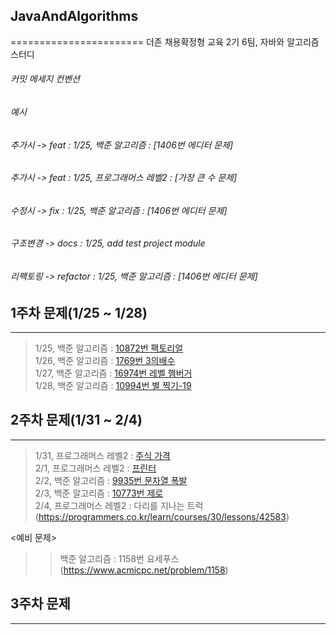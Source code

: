 ## JavaAndAlgorithms 
=======================
더존 채용확정형 교육 2기 6팀, 자바와 알고리즘 스터디 </br>

###### 커밋 메세지 컨벤션</br>
###### 예시
###### 추가시 -> feat : 1/25, 백준 알고리즘 : [1406번 에디터 문제] 
###### 추가시 -> feat : 1/25, 프로그래머스 레벨2 : [가장 큰 수 문제] 
###### 수정시 -> fix : 1/25, 백준 알고리즘 : [1406번 에디터 문제] 
###### 구조변경 -> docs : 1/25, add test project module  
###### 리팩토링 -> refactor : 1/25, 백준 알고리즘 : [1406번 에디터 문제] 

## 1주차 문제(1/25 ~ 1/28)
------------------------
>1/25, 백준 알고리즘 : [10872번 팩토리얼](https://www.acmicpc.net/problem/10872) </br>
>1/26, 백준 알고리즘 : [1769번 3의배수](https://www.acmicpc.net/problem/1769) </br>
>1/27, 백준 알고리즘 : [16974번 레벨 햄버거](https://www.acmicpc.net/problem/16974) </br>
>1/28, 백준 알고리즘 : [10994번 별 찍기-19](https://www.acmicpc.net/problem/10994) </br>

## 2주차 문제(1/31 ~ 2/4)
-----------------------
>1/31, 프로그래머스 레벨2 : [주식 가격](https://programmers.co.kr/learn/courses/30/lessons/42584) </br>
>2/1, 프로그래머스 레벨2 : [프린터](https://programmers.co.kr/learn/courses/30/lessons/42587) </br>
>2/2, 백준 알고리즘 : [9935번 문자열 폭발](https://www.acmicpc.net/problem/9935) </br>
>2/3, 백준 알고리즘 : [10773번 제로](https://www.acmicpc.net/problem/10773) </br>
>2/4, 프로그래머스 레벨2 : 다리를 지나는 트럭(https://programmers.co.kr/learn/courses/30/lessons/42583) </br>

<예비 문제> </br>
>	>백준 알고리즘 : 1158번 요세푸스(https://www.acmicpc.net/problem/1158) </br>

 

## 3주차 문제
-----------
